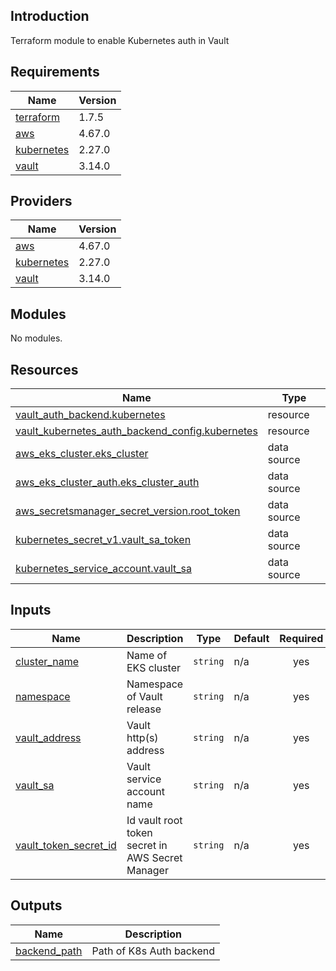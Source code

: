 ## Introduction
Terraform module to enable Kubernetes auth in Vault

<!-- BEGIN_TF_DOCS -->
## Requirements

| Name | Version |
|------|---------|
| <a name="requirement_terraform"></a> [terraform](#requirement\_terraform) | 1.7.5 |
| <a name="requirement_aws"></a> [aws](#requirement\_aws) | 4.67.0 |
| <a name="requirement_kubernetes"></a> [kubernetes](#requirement\_kubernetes) | 2.27.0 |
| <a name="requirement_vault"></a> [vault](#requirement\_vault) | 3.14.0 |

## Providers

| Name | Version |
|------|---------|
| <a name="provider_aws"></a> [aws](#provider\_aws) | 4.67.0 |
| <a name="provider_kubernetes"></a> [kubernetes](#provider\_kubernetes) | 2.27.0 |
| <a name="provider_vault"></a> [vault](#provider\_vault) | 3.14.0 |

## Modules

No modules.

## Resources

| Name | Type |
|------|------|
| [vault_auth_backend.kubernetes](https://registry.terraform.io/providers/hashicorp/vault/3.14.0/docs/resources/auth_backend) | resource |
| [vault_kubernetes_auth_backend_config.kubernetes](https://registry.terraform.io/providers/hashicorp/vault/3.14.0/docs/resources/kubernetes_auth_backend_config) | resource |
| [aws_eks_cluster.eks_cluster](https://registry.terraform.io/providers/hashicorp/aws/4.67.0/docs/data-sources/eks_cluster) | data source |
| [aws_eks_cluster_auth.eks_cluster_auth](https://registry.terraform.io/providers/hashicorp/aws/4.67.0/docs/data-sources/eks_cluster_auth) | data source |
| [aws_secretsmanager_secret_version.root_token](https://registry.terraform.io/providers/hashicorp/aws/4.67.0/docs/data-sources/secretsmanager_secret_version) | data source |
| [kubernetes_secret_v1.vault_sa_token](https://registry.terraform.io/providers/hashicorp/kubernetes/2.27.0/docs/data-sources/secret_v1) | data source |
| [kubernetes_service_account.vault_sa](https://registry.terraform.io/providers/hashicorp/kubernetes/2.27.0/docs/data-sources/service_account) | data source |

## Inputs

| Name | Description | Type | Default | Required |
|------|-------------|------|---------|:--------:|
| <a name="input_cluster_name"></a> [cluster\_name](#input\_cluster\_name) | Name of EKS cluster | `string` | n/a | yes |
| <a name="input_namespace"></a> [namespace](#input\_namespace) | Namespace of Vault release | `string` | n/a | yes |
| <a name="input_vault_address"></a> [vault\_address](#input\_vault\_address) | Vault http(s) address | `string` | n/a | yes |
| <a name="input_vault_sa"></a> [vault\_sa](#input\_vault\_sa) | Vault service account name | `string` | n/a | yes |
| <a name="input_vault_token_secret_id"></a> [vault\_token\_secret\_id](#input\_vault\_token\_secret\_id) | Id vault root token secret in AWS Secret Manager | `string` | n/a | yes |

## Outputs

| Name | Description |
|------|-------------|
| <a name="output_backend_path"></a> [backend\_path](#output\_backend\_path) | Path of K8s Auth backend |
<!-- END_TF_DOCS -->
